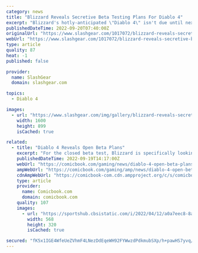 ```yaml
---
category: news
title: "Blizzard Reveals Secretive Beta Testing Plans For Diablo 4"
excerpt: "Blizzard's hotly-anticipated \"Diablo 4\" isn't due until next year, but there is some good news for the franchise's most loyal fans: a closed beta testing phase."
publishedDateTime: 2022-09-20T07:40:00Z
originalUrl: "https://www.slashgear.com/1017072/blizzard-reveals-secretive-beta-testing-plans-for-diablo-4/"
webUrl: "https://www.slashgear.com/1017072/blizzard-reveals-secretive-beta-testing-plans-for-diablo-4/"
type: article
quality: 87
heat: -1
published: false

provider:
  name: SlashGear
  domain: slashgear.com

topics:
  - Diablo 4

images:
  - url: "https://www.slashgear.com/img/gallery/blizzard-reveals-secretive-beta-testing-plans-for-diablo-4/l-intro-1663698781.jpg"
    width: 1600
    height: 899
    isCached: true

related:
  - title: "Diablo 4 Reveals Open Beta Plans"
    excerpt: "For the closed beta test, Blizzard is specifically looking for players \"who have recently spent significant amounts of time playing the end-game experiences of Diablo II: Resurrected and Diablo III .\" ..."
    publishedDateTime: 2022-09-19T14:17:00Z
    webUrl: "https://comicbook.com/gaming/news/diablo-4-open-beta-plans-playstation-xbox-pc-blizzard/"
    ampWebUrl: "https://comicbook.com/gaming/amp/news/diablo-4-open-beta-plans-playstation-xbox-pc-blizzard/"
    cdnAmpWebUrl: "https://comicbook-com.cdn.ampproject.org/c/s/comicbook.com/gaming/amp/news/diablo-4-open-beta-plans-playstation-xbox-pc-blizzard/"
    type: article
    provider:
      name: Comicbook.com
      domain: comicbook.com
    quality: 107
    images:
      - url: "https://sportshub.cbsistatic.com/i/2022/04/12/a0a7eec8-8aa9-4871-b5e0-bb735e3e3b25/gta-6.png?width=568&height=320"
        width: 568
        height: 320
        isCached: true

secured: "fK5x1IGE4WfeUeZVhmF4LNezDdEqeWH92FYWwzdPdkmubSXp/h+pawHS7yvq/N7D7i+GCrh6Ha/eexNEfGJU0bM8gImEj9Q+H3KAKO9ceJerG99RgT8lhFgOzZiNgjMRGiEYMRJEs1bzER9klLgFdu5VUeNo9jQGv44HSKM+eD/4SSFOaPSGLog+7v9tqfrvnCr8z3DF2pkjXaprLbkFREAo5KelpDw5YuLvtXgsvpdhsxrainsXzVFWxVf1KxcpchxI5k3IGWeuvI1SkQmgrR/0Dk3yj8i1BbwWAdGnIAbKX9uTe2ITtwaKUx/yjAyx481PqiieOExKsi3PiGhg/K8nbL/9AYD2lV66PlhOfME=;fRuuYH11ByHJ/F4rnexIiQ=="
---
```


